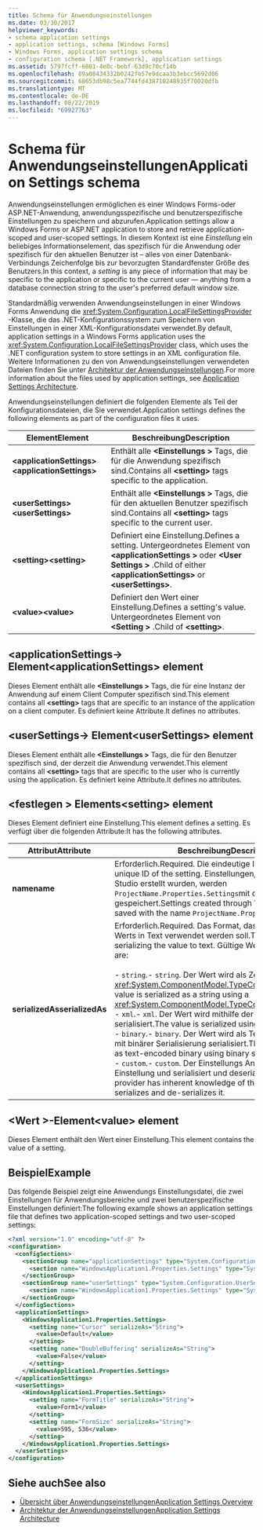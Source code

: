 ```yaml
---
title: Schema für Anwendungseinstellungen
ms.date: 03/30/2017
helpviewer_keywords:
- schema application settings
- application settings, schema [Windows Forms]
- Windows Forms, application settings schema
- configuration schema [.NET Framework], application settings
ms.assetid: 5797fcff-6081-4e8c-bebf-63d9c70cf14b
ms.openlocfilehash: 89a08434332b0242fe57e9dcaa3b3ebcc5692d06
ms.sourcegitcommit: 68653db98c5ea7744fd438710248935f70020dfb
ms.translationtype: MT
ms.contentlocale: de-DE
ms.lasthandoff: 08/22/2019
ms.locfileid: "69927763"
---
```

# <a name="application-settings-schema"></a><span data-ttu-id="c31d2-102">Schema für Anwendungseinstellungen</span><span class="sxs-lookup"><span data-stu-id="c31d2-102">Application Settings schema</span></span>

<span data-ttu-id="c31d2-103">Anwendungseinstellungen ermöglichen es einer Windows Forms-oder ASP.NET-Anwendung, anwendungsspezifische und benutzerspezifische Einstellungen zu speichern und abzurufen.</span><span class="sxs-lookup"><span data-stu-id="c31d2-103">Application settings allow a Windows Forms or ASP.NET application to store and retrieve application-scoped and user-scoped settings.</span></span> <span data-ttu-id="c31d2-104">In diesem Kontext ist eine *Einstellung* ein beliebiges Informationselement, das spezifisch für die Anwendung oder spezifisch für den aktuellen Benutzer ist – alles von einer Datenbank-Verbindungs Zeichenfolge bis zur bevorzugten Standardfenster Größe des Benutzers.</span><span class="sxs-lookup"><span data-stu-id="c31d2-104">In this context, a *setting* is any piece of information that may be specific to the application or specific to the current user — anything from a database connection string to the user's preferred default window size.</span></span>

<span data-ttu-id="c31d2-105">Standardmäßig verwenden Anwendungseinstellungen in einer Windows Forms Anwendung die <xref:System.Configuration.LocalFileSettingsProvider> -Klasse, die das .NET-Konfigurationssystem zum Speichern von Einstellungen in einer XML-Konfigurationsdatei verwendet.</span><span class="sxs-lookup"><span data-stu-id="c31d2-105">By default, application settings in a Windows Forms application uses the <xref:System.Configuration.LocalFileSettingsProvider> class, which uses the .NET configuration system to store settings in an XML configuration file.</span></span> <span data-ttu-id="c31d2-106">Weitere Informationen zu den von Anwendungseinstellungen verwendeten Dateien finden Sie unter [Architektur der Anwendungseinstellungen](../../winforms/advanced/application-settings-architecture.md).</span><span class="sxs-lookup"><span data-stu-id="c31d2-106">For more information about the files used by application settings, see [Application Settings Architecture](../../winforms/advanced/application-settings-architecture.md).</span></span>

<span data-ttu-id="c31d2-107">Anwendungseinstellungen definiert die folgenden Elemente als Teil der Konfigurationsdateien, die Sie verwendet.</span><span class="sxs-lookup"><span data-stu-id="c31d2-107">Application settings defines the following elements as part of the configuration files it uses.</span></span>

| <span data-ttu-id="c31d2-108">Element</span><span class="sxs-lookup"><span data-stu-id="c31d2-108">Element</span></span>                    | <span data-ttu-id="c31d2-109">Beschreibung</span><span class="sxs-lookup"><span data-stu-id="c31d2-109">Description</span></span>                                                                           |
| -------------------------- | ------------------------------------------------------------------------------------- |
| <span data-ttu-id="c31d2-110">**\<applicationSettings>**</span><span class="sxs-lookup"><span data-stu-id="c31d2-110">**\<applicationSettings>**</span></span> | <span data-ttu-id="c31d2-111">Enthält alle  **\<Einstellungs >** Tags, die für die Anwendung spezifisch sind.</span><span class="sxs-lookup"><span data-stu-id="c31d2-111">Contains all **\<setting>** tags specific to the application.</span></span>                         |
| <span data-ttu-id="c31d2-112">**\<userSettings>**</span><span class="sxs-lookup"><span data-stu-id="c31d2-112">**\<userSettings>**</span></span>        | <span data-ttu-id="c31d2-113">Enthält alle  **\<Einstellungs >** Tags, die für den aktuellen Benutzer spezifisch sind.</span><span class="sxs-lookup"><span data-stu-id="c31d2-113">Contains all **\<setting>** tags specific to the current user.</span></span>                        |
| <span data-ttu-id="c31d2-114">**\<setting>**</span><span class="sxs-lookup"><span data-stu-id="c31d2-114">**\<setting>**</span></span>             | <span data-ttu-id="c31d2-115">Definiert eine Einstellung.</span><span class="sxs-lookup"><span data-stu-id="c31d2-115">Defines a setting.</span></span> <span data-ttu-id="c31d2-116">Untergeordnetes Element von  **\<applicationSettings >** oder  **\<User Settings >** .</span><span class="sxs-lookup"><span data-stu-id="c31d2-116">Child of either **\<applicationSettings>** or **\<userSettings>**.</span></span> |
| <span data-ttu-id="c31d2-117">**\<value>**</span><span class="sxs-lookup"><span data-stu-id="c31d2-117">**\<value>**</span></span>               | <span data-ttu-id="c31d2-118">Definiert den Wert einer Einstellung.</span><span class="sxs-lookup"><span data-stu-id="c31d2-118">Defines a setting's value.</span></span> <span data-ttu-id="c31d2-119">Untergeordnetes Element von  **\<Setting >** .</span><span class="sxs-lookup"><span data-stu-id="c31d2-119">Child of **\<setting>**.</span></span>                                   |

## <a name="applicationsettings-element"></a><span data-ttu-id="c31d2-120">\<applicationSettings-> Element</span><span class="sxs-lookup"><span data-stu-id="c31d2-120">\<applicationSettings> element</span></span>

<span data-ttu-id="c31d2-121">Dieses Element enthält alle  **\<Einstellungs >** Tags, die für eine Instanz der Anwendung auf einem Client Computer spezifisch sind.</span><span class="sxs-lookup"><span data-stu-id="c31d2-121">This element contains all **\<setting>** tags that are specific to an instance of the application on a client computer.</span></span> <span data-ttu-id="c31d2-122">Es definiert keine Attribute.</span><span class="sxs-lookup"><span data-stu-id="c31d2-122">It defines no attributes.</span></span>

## <a name="usersettings-element"></a><span data-ttu-id="c31d2-123">\<userSettings-> Element</span><span class="sxs-lookup"><span data-stu-id="c31d2-123">\<userSettings> element</span></span>

<span data-ttu-id="c31d2-124">Dieses Element enthält alle  **\<Einstellungs >** Tags, die für den Benutzer spezifisch sind, der derzeit die Anwendung verwendet.</span><span class="sxs-lookup"><span data-stu-id="c31d2-124">This element contains all **\<setting>** tags that are specific to the user who is currently using the application.</span></span> <span data-ttu-id="c31d2-125">Es definiert keine Attribute.</span><span class="sxs-lookup"><span data-stu-id="c31d2-125">It defines no attributes.</span></span>

## <a name="setting-element"></a><span data-ttu-id="c31d2-126">\<festlegen > Elements</span><span class="sxs-lookup"><span data-stu-id="c31d2-126">\<setting> element</span></span>

<span data-ttu-id="c31d2-127">Dieses Element definiert eine Einstellung.</span><span class="sxs-lookup"><span data-stu-id="c31d2-127">This element defines a setting.</span></span> <span data-ttu-id="c31d2-128">Es verfügt über die folgenden Attribute:</span><span class="sxs-lookup"><span data-stu-id="c31d2-128">It has the following attributes.</span></span>

| <span data-ttu-id="c31d2-129">Attribut</span><span class="sxs-lookup"><span data-stu-id="c31d2-129">Attribute</span></span>        | <span data-ttu-id="c31d2-130">Beschreibung</span><span class="sxs-lookup"><span data-stu-id="c31d2-130">Description</span></span> |
| ---------------- | ----------- |
| <span data-ttu-id="c31d2-131">**name**</span><span class="sxs-lookup"><span data-stu-id="c31d2-131">**name**</span></span>         | <span data-ttu-id="c31d2-132">Erforderlich.</span><span class="sxs-lookup"><span data-stu-id="c31d2-132">Required.</span></span> <span data-ttu-id="c31d2-133">Die eindeutige ID der Einstellung.</span><span class="sxs-lookup"><span data-stu-id="c31d2-133">The unique ID of the setting.</span></span> <span data-ttu-id="c31d2-134">Einstellungen, die über Visual Studio erstellt wurden, werden `ProjectName.Properties.Settings`mit dem Namen gespeichert.</span><span class="sxs-lookup"><span data-stu-id="c31d2-134">Settings created through Visual Studio are saved with the name `ProjectName.Properties.Settings`.</span></span> |
| <span data-ttu-id="c31d2-135">**serializedAs**</span><span class="sxs-lookup"><span data-stu-id="c31d2-135">**serializedAs**</span></span> | <span data-ttu-id="c31d2-136">Erforderlich.</span><span class="sxs-lookup"><span data-stu-id="c31d2-136">Required.</span></span> <span data-ttu-id="c31d2-137">Das Format, das zum Serialisieren des Werts in Text verwendet werden soll.</span><span class="sxs-lookup"><span data-stu-id="c31d2-137">The format to use for serializing the value to text.</span></span> <span data-ttu-id="c31d2-138">Gültige Werte sind:</span><span class="sxs-lookup"><span data-stu-id="c31d2-138">Valid values are:</span></span><br><br><span data-ttu-id="c31d2-139">- `string`.</span><span class="sxs-lookup"><span data-stu-id="c31d2-139">- `string`.</span></span> <span data-ttu-id="c31d2-140">Der Wert wird als Zeichenfolge mit einem <xref:System.ComponentModel.TypeConverter>serialisiert.</span><span class="sxs-lookup"><span data-stu-id="c31d2-140">The value is serialized as a string using a <xref:System.ComponentModel.TypeConverter>.</span></span><br><span data-ttu-id="c31d2-141">- `xml`.</span><span class="sxs-lookup"><span data-stu-id="c31d2-141">- `xml`.</span></span> <span data-ttu-id="c31d2-142">Der Wert wird mithilfe der XML-Serialisierung serialisiert.</span><span class="sxs-lookup"><span data-stu-id="c31d2-142">The value is serialized using XML serialization.</span></span><br><span data-ttu-id="c31d2-143">- `binary`.</span><span class="sxs-lookup"><span data-stu-id="c31d2-143">- `binary`.</span></span> <span data-ttu-id="c31d2-144">Der Wert wird als Text codierte Binärdatei mit binärer Serialisierung serialisiert.</span><span class="sxs-lookup"><span data-stu-id="c31d2-144">The value is serialized as text-encoded binary using binary serialization.</span></span><br /><span data-ttu-id="c31d2-145">- `custom`.</span><span class="sxs-lookup"><span data-stu-id="c31d2-145">- `custom`.</span></span> <span data-ttu-id="c31d2-146">Der Einstellungs Anbieter kennt diese Einstellung und serialisiert und deserialisiert Sie.</span><span class="sxs-lookup"><span data-stu-id="c31d2-146">The settings provider has inherent knowledge of this setting and serializes and de-serializes it.</span></span> |

## <a name="value-element"></a><span data-ttu-id="c31d2-147">\<Wert >-Element</span><span class="sxs-lookup"><span data-stu-id="c31d2-147">\<value> element</span></span>

<span data-ttu-id="c31d2-148">Dieses Element enthält den Wert einer Einstellung.</span><span class="sxs-lookup"><span data-stu-id="c31d2-148">This element contains the value of a setting.</span></span>

## <a name="example"></a><span data-ttu-id="c31d2-149">Beispiel</span><span class="sxs-lookup"><span data-stu-id="c31d2-149">Example</span></span>

<span data-ttu-id="c31d2-150">Das folgende Beispiel zeigt eine Anwendungs Einstellungsdatei, die zwei Einstellungen für Anwendungsbereiche und zwei benutzerspezifische Einstellungen definiert:</span><span class="sxs-lookup"><span data-stu-id="c31d2-150">The following example shows an application settings file that defines two application-scoped settings and two user-scoped settings:</span></span>

```xml
<?xml version="1.0" encoding="utf-8" ?>
<configuration>
  <configSections>
    <sectionGroup name="applicationSettings" type="System.Configuration.ApplicationSettingsGroup, System, Version=2.0.0.0, Culture=neutral, PublicKeyToken=b77a5c561934e089">
      <section name="WindowsApplication1.Properties.Settings" type="System.Configuration.ClientSettingsSection, System, Version=2.0.0.0, Culture=neutral, PublicKeyToken=b77a5c561934e089" />
    </sectionGroup>
    <sectionGroup name="userSettings" type="System.Configuration.UserSettingsGroup, System, Version=2.0.0.0, Culture=neutral, PublicKeyToken=b77a5c561934e089">
      <section name="WindowsApplication1.Properties.Settings" type="System.Configuration.ClientSettingsSection, System, Version=2.0.0.0, Culture=neutral, PublicKeyToken=b77a5c561934e089" allowExeDefinition="MachineToLocalUser" />
    </sectionGroup>
  </configSections>
  <applicationSettings>
    <WindowsApplication1.Properties.Settings>
      <setting name="Cursor" serializeAs="String">
        <value>Default</value>
      </setting>
      <setting name="DoubleBuffering" serializeAs="String">
        <value>False</value>
      </setting>
    </WindowsApplication1.Properties.Settings>
  </applicationSettings>
  <userSettings>
    <WindowsApplication1.Properties.Settings>
      <setting name="FormTitle" serializeAs="String">
        <value>Form1</value>
      </setting>
      <setting name="FormSize" serializeAs="String">
        <value>595, 536</value>
      </setting>
    </WindowsApplication1.Properties.Settings>
  </userSettings>
</configuration>
```

## <a name="see-also"></a><span data-ttu-id="c31d2-151">Siehe auch</span><span class="sxs-lookup"><span data-stu-id="c31d2-151">See also</span></span>

- [<span data-ttu-id="c31d2-152">Übersicht über Anwendungseinstellungen</span><span class="sxs-lookup"><span data-stu-id="c31d2-152">Application Settings Overview</span></span>](../../winforms/advanced/application-settings-overview.md)
- [<span data-ttu-id="c31d2-153">Architektur der Anwendungseinstellungen</span><span class="sxs-lookup"><span data-stu-id="c31d2-153">Application Settings Architecture</span></span>](../../winforms/advanced/application-settings-architecture.md)
